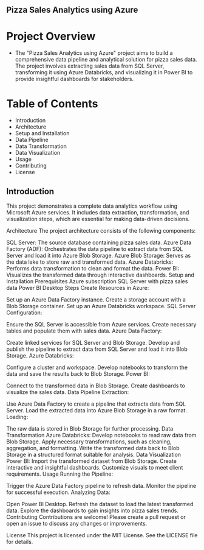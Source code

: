 ## Pizza Sales Analytics using Azure

# Project Overview
- The "Pizza Sales Analytics using Azure" project aims to build a comprehensive data pipeline and analytical solution for pizza sales data. The project involves extracting sales data from SQL Server, transforming it using Azure Databricks, and visualizing it in Power BI to provide insightful dashboards for stakeholders.

# Table of Contents
- Introduction
- Architecture
- Setup and Installation
- Data Pipeline
- Data Transformation
- Data Visualization
- Usage
- Contributing
- License

## Introduction
This project demonstrates a complete data analytics workflow using Microsoft Azure services. It includes data extraction, transformation, and visualization steps, which are essential for making data-driven decisions.

Architecture
The project architecture consists of the following components:

SQL Server: The source database containing pizza sales data.
Azure Data Factory (ADF): Orchestrates the data pipeline to extract data from SQL Server and load it into Azure Blob Storage.
Azure Blob Storage: Serves as the data lake to store raw and transformed data.
Azure Databricks: Performs data transformation to clean and format the data.
Power BI: Visualizes the transformed data through interactive dashboards.
Setup and Installation
Prerequisites
Azure subscription
SQL Server with pizza sales data
Power BI Desktop
Steps
Create Resources in Azure:

Set up an Azure Data Factory instance.
Create a storage account with a Blob Storage container.
Set up an Azure Databricks workspace.
SQL Server Configuration:

Ensure the SQL Server is accessible from Azure services.
Create necessary tables and populate them with sales data.
Azure Data Factory:

Create linked services for SQL Server and Blob Storage.
Develop and publish the pipeline to extract data from SQL Server and load it into Blob Storage.
Azure Databricks:

Configure a cluster and workspace.
Develop notebooks to transform the data and save the results back to Blob Storage.
Power BI:

Connect to the transformed data in Blob Storage.
Create dashboards to visualize the sales data.
Data Pipeline
Extraction:

Use Azure Data Factory to create a pipeline that extracts data from SQL Server.
Load the extracted data into Azure Blob Storage in a raw format.
Loading:

The raw data is stored in Blob Storage for further processing.
Data Transformation
Azure Databricks:
Develop notebooks to read raw data from Blob Storage.
Apply necessary transformations, such as cleaning, aggregation, and formatting.
Write the transformed data back to Blob Storage in a structured format suitable for analysis.
Data Visualization
Power BI:
Import the transformed dataset from Blob Storage.
Create interactive and insightful dashboards.
Customize visuals to meet client requirements.
Usage
Running the Pipeline:

Trigger the Azure Data Factory pipeline to refresh data.
Monitor the pipeline for successful execution.
Analyzing Data:

Open Power BI Desktop.
Refresh the dataset to load the latest transformed data.
Explore the dashboards to gain insights into pizza sales trends.
Contributing
Contributions are welcome! Please create a pull request or open an issue to discuss any changes or improvements.

License
This project is licensed under the MIT License. See the LICENSE file for details.

